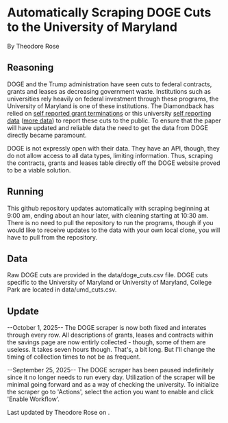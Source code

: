 # Automatically Scraping DOGE Cuts to the University of Maryland
By Theodore Rose

## Reasoning
DOGE and the Trump administration have seen cuts to federal contracts, grants and leases as decreasing government waste. Institutions such as universities rely heavily on federal investment through these programs, the University of Maryland is one of these institutions. The Diamondback has relied on [self reported grant terminations](https://grant-watch.us/nsf-data.html) or this university [self reporting data](https://dbknews.com/2025/04/23/umd-research-cuts-grants-trump/) ([more data](https://president.umd.edu/articles/our-response-to-federal-changes)) to report these cuts to the public. To ensure that the paper will have updated and reliable data the need to get the data from DOGE directly became paramount.

DOGE is not expressly open with their data. They have an API, though, they do not allow access to all data types, limiting information. Thus, scraping the contracts, grants and leases table directly off the DOGE website proved to be a viable solution.

## Running
This github repository updates automatically with scraping beginning at 9:00 am, ending about an hour later, with cleaning starting at 10:30 am. There is no need to pull the repository to run the programs, though if you would like to receive updates to the data with your own local clone, you will have to pull from the repository.

## Data
Raw DOGE cuts are provided in the data/doge_cuts.csv file. DOGE cuts specific to the University of Maryland or University of Maryland, College Park are located in data/umd_cuts.csv.

## Update

--October 1, 2025--
The DOGE scraper is now both fixed and interates through every row. All descriptions of grants, leases and contracts within the savings page are now entirly collected - though, some of them are useless. It takes seven hours though. That's, a bit long. But I'll change the timing of collection times to not be as frequent.

--September 25, 2025--
The DOGE scraper has been paused indefinitely since it no longer needs to run every day. Utilization of the scraper will be minimal going forward and as a way of checking the university. To initialize the scraper go to 'Actions', select the action you want to enable and click 'Enable Workflow’.

Last updated by Theodore Rose on .
